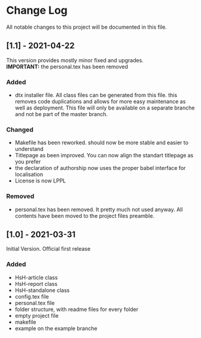 # Change Log
All notable changes to this project will be documented in this file.


## [1.1] - 2021-04-22

This version provides mostly minor fixed and upgrades.  
**IMPORTANT:** the personal.tex has been removed

### Added
 - dtx installer file. All class files can be generated from this file. this removes code duplications and allows for more easy maintenance as well as
 	deployment. This file will only be available on a separate branche and not be part of the master branch.

### Changed
 - Makefile has been reworked. should now be more stable and easier to understand
 - Titlepage as been improved. You can now align the standart titlepage as you prefer
 - the declaration of authorship now uses the proper babel interface for localisation
 - License is now LPPL

### Removed
 - personal.tex has been removed. It pretty much not used anyway. All contents have been moved to the project files preamble.


## [1.0] - 2021-03-31
Initial Version. Official first release

### Added
 - HsH-article class
 - HsH-report class
 - HsH-standalone class
 - config.tex file
 - personal.tex file
 - folder structure, with readme files for every folder
 - empty project file
 - makefile
 - example on the example branche